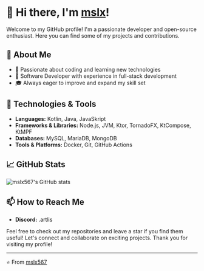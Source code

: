 # 👋 Hi there, I'm [mslx](https://github.com/mslx567)!

Welcome to my GitHub profile! I'm a passionate developer and open-source enthusiast. Here you can find some of my projects and contributions.

## 🚀 About Me
- 🌟 Passionate about coding and learning new technologies
- 💼 Software Developer with experience in full-stack development
- 🎓 Always eager to improve and expand my skill set

## 🔧 Technologies & Tools
- **Languages:** Kotlin, Java, JavaSkript
- **Frameworks & Libraries:** Node.js, JVM, Ktor, TornadoFX, KtCompose, KtMPF
- **Databases:** MySQL, MariaDB, MongoDB
- **Tools & Platforms:** Docker, Git, GitHub Actions

## 📈 GitHub Stats
![mslx567's GitHub stats](https://github-readme-stats.vercel.app/api?username=mslx567&show_icons=true&theme=radical)

## 📫 How to Reach Me
- **Discord:** .artlis


Feel free to check out my repositories and leave a star if you find them useful! Let's connect and collaborate on exciting projects. Thank you for visiting my profile!

---
⭐️ From [mslx567](https://github.com/mslx567)
